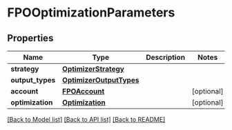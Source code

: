 # FPOOptimizationParameters


## Properties
Name | Type | Description | Notes
------------ | ------------- | ------------- | -------------
**strategy** | [**OptimizerStrategy**](OptimizerStrategy.md) |  | 
**output_types** | [**OptimizerOutputTypes**](OptimizerOutputTypes.md) |  | 
**account** | [**FPOAccount**](FPOAccount.md) |  | [optional] 
**optimization** | [**Optimization**](Optimization.md) |  | [optional] 

[[Back to Model list]](../README.md#documentation-for-models) [[Back to API list]](../README.md#documentation-for-api-endpoints) [[Back to README]](../README.md)


